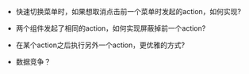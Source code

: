* 快速切换菜单时，如果想取消点击前一个菜单时发起的action，如何实现?

* 两个组件发起了相同的action，如何实现屏蔽掉前一个action?

* 在某个action之后执行另外一个action，更优雅的方式?

* 数据竞争？